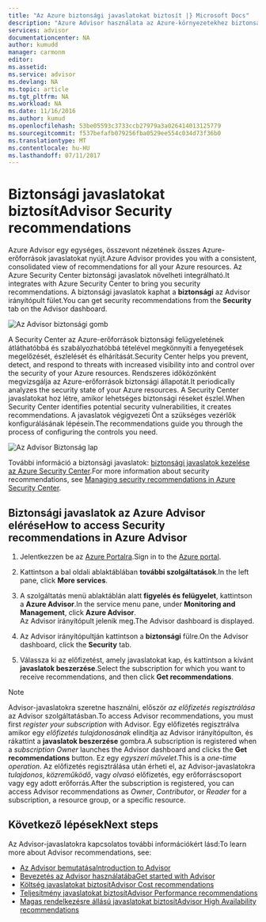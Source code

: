 ```yaml
---
title: "Az Azure biztonsági javaslatokat biztosít |} Microsoft Docs"
description: "Azure Advisor használata az Azure-környezetekhez biztonságát tökéletesítése céljából."
services: advisor
documentationcenter: NA
author: kumudd
manager: carmonm
editor: 
ms.assetid: 
ms.service: advisor
ms.devlang: NA
ms.topic: article
ms.tgt_pltfrm: NA
ms.workload: NA
ms.date: 11/16/2016
ms.author: kumud
ms.openlocfilehash: 53be05593c3733ccb27979a3a026414013125779
ms.sourcegitcommit: f537befafb079256fba0529ee554c034d73f36b0
ms.translationtype: MT
ms.contentlocale: hu-HU
ms.lasthandoff: 07/11/2017
---
```

# <a name="advisor-security-recommendations"></a><span data-ttu-id="30ae7-103">Biztonsági javaslatokat biztosít</span><span class="sxs-lookup"><span data-stu-id="30ae7-103">Advisor Security recommendations</span></span>

<span data-ttu-id="30ae7-104">Azure Advisor egy egységes, összevont nézetének összes Azure-erőforrások javaslatokat nyújt.</span><span class="sxs-lookup"><span data-stu-id="30ae7-104">Azure Advisor provides you with a consistent, consolidated view of recommendations for all your Azure resources.</span></span> <span data-ttu-id="30ae7-105">Az Azure Security Center biztonsági javaslatok növelheti integrálható.</span><span class="sxs-lookup"><span data-stu-id="30ae7-105">It integrates with Azure Security Center to bring you security recommendations.</span></span> <span data-ttu-id="30ae7-106">A biztonsági javaslatok kaphat a **biztonsági** az Advisor irányítópult fület.</span><span class="sxs-lookup"><span data-stu-id="30ae7-106">You can get security recommendations from the **Security** tab on the Advisor dashboard.</span></span>

![Az Advisor biztonsági gomb](./media/advisor-security-recommendations/advisor-security-tab.png)

<span data-ttu-id="30ae7-108">A Security Center az Azure-erőforrások biztonsági felügyeletének átláthatóbbá és szabályozhatóbbá tételével megkönnyíti a fenyegetések megelőzését, észlelését és elhárítását.</span><span class="sxs-lookup"><span data-stu-id="30ae7-108">Security Center helps you prevent, detect, and respond to threats with increased visibility into and control over the security of your Azure resources.</span></span> <span data-ttu-id="30ae7-109">Rendszeres időközönként megvizsgálja az Azure-erőforrások biztonsági állapotát.</span><span class="sxs-lookup"><span data-stu-id="30ae7-109">It periodically analyzes the security state of your Azure resources.</span></span> <span data-ttu-id="30ae7-110">A Security Center javaslatokat hoz létre, amikor lehetséges biztonsági réseket észlel.</span><span class="sxs-lookup"><span data-stu-id="30ae7-110">When Security Center identifies potential security vulnerabilities, it creates recommendations.</span></span> <span data-ttu-id="30ae7-111">A javaslatok végigvezeti Önt a szükséges vezérlők konfigurálásának lépésein.</span><span class="sxs-lookup"><span data-stu-id="30ae7-111">The recommendations guide you through the process of configuring the controls you need.</span></span> 

![Az Advisor Biztonság lap](./media/advisor-security-recommendations/advisor-security-recommendations.png)

<span data-ttu-id="30ae7-113">További információ a biztonsági javaslatok: [biztonsági javaslatok kezelése az Azure Security Center](https://azure.microsoft.com/en-us/documentation/articles/security-center-recommendations/).</span><span class="sxs-lookup"><span data-stu-id="30ae7-113">For more information about security recommendations, see [Managing security recommendations in Azure Security Center](https://azure.microsoft.com/en-us/documentation/articles/security-center-recommendations/).</span></span>

## <a name="how-to-access-security-recommendations-in-azure-advisor"></a><span data-ttu-id="30ae7-114">Biztonsági javaslatok az Azure Advisor elérése</span><span class="sxs-lookup"><span data-stu-id="30ae7-114">How to access Security recommendations in Azure Advisor</span></span>

1. <span data-ttu-id="30ae7-115">Jelentkezzen be az [Azure Portalra](https://portal.azure.com).</span><span class="sxs-lookup"><span data-stu-id="30ae7-115">Sign in to the [Azure portal](https://portal.azure.com).</span></span>

2. <span data-ttu-id="30ae7-116">Kattintson a bal oldali ablaktáblában **további szolgáltatások**.</span><span class="sxs-lookup"><span data-stu-id="30ae7-116">In the left pane, click **More services**.</span></span>

3. <span data-ttu-id="30ae7-117">A szolgáltatás menü ablaktáblán alatt **figyelés és felügyelet**, kattintson a **Azure Advisor**.</span><span class="sxs-lookup"><span data-stu-id="30ae7-117">In the service menu pane, under **Monitoring and Management**, click **Azure Advisor**.</span></span>  
 <span data-ttu-id="30ae7-118">Az Advisor irányítópult jelenik meg.</span><span class="sxs-lookup"><span data-stu-id="30ae7-118">The Advisor dashboard is displayed.</span></span>

4. <span data-ttu-id="30ae7-119">Az Advisor irányítópultján kattintson a **biztonsági** fülre.</span><span class="sxs-lookup"><span data-stu-id="30ae7-119">On the Advisor dashboard, click the **Security** tab.</span></span>

5. <span data-ttu-id="30ae7-120">Válassza ki az előfizetést, amely javaslatokat kap, és kattintson a kívánt **javaslatok beszerzése**.</span><span class="sxs-lookup"><span data-stu-id="30ae7-120">Select the subscription for which you want to receive recommendations, and then click **Get recommendations**.</span></span>

> [!NOTE]
> <span data-ttu-id="30ae7-121">Advisor-javaslatokra szeretne használni, először *az előfizetés regisztrálása* az Advisor szolgáltatásban.</span><span class="sxs-lookup"><span data-stu-id="30ae7-121">To access Advisor recommendations, you must first *register your subscription* with Advisor.</span></span> <span data-ttu-id="30ae7-122">Egy előfizetés regisztrálva amikor egy *előfizetés tulajdonosának* elindítja az Advisor irányítópulton, és rákattint a **javaslatok beszerzése** gombra.</span><span class="sxs-lookup"><span data-stu-id="30ae7-122">A subscription is registered when a *subscription Owner* launches the Advisor dashboard and clicks the **Get recommendations** button.</span></span> <span data-ttu-id="30ae7-123">Ez egy *egyszeri művelet*.</span><span class="sxs-lookup"><span data-stu-id="30ae7-123">This is a *one-time operation*.</span></span> <span data-ttu-id="30ae7-124">Az előfizetés regisztrálása után érheti el, az Advisor-javaslatokra *tulajdonos*, *közreműködő*, vagy *olvasó* előfizetés, egy erőforráscsoport vagy egy adott erőforrás.</span><span class="sxs-lookup"><span data-stu-id="30ae7-124">After the subscription is registered, you can access Advisor recommendations as *Owner*, *Contributor*, or *Reader* for a subscription, a resource group, or a specific resource.</span></span>

## <a name="next-steps"></a><span data-ttu-id="30ae7-125">Következő lépések</span><span class="sxs-lookup"><span data-stu-id="30ae7-125">Next steps</span></span>

<span data-ttu-id="30ae7-126">Az Advisor-javaslatokra kapcsolatos további információkért lásd:</span><span class="sxs-lookup"><span data-stu-id="30ae7-126">To learn more about Advisor recommendations, see:</span></span>
* [<span data-ttu-id="30ae7-127">Az Advisor bemutatása</span><span class="sxs-lookup"><span data-stu-id="30ae7-127">Introduction to Advisor</span></span>](advisor-overview.md)
* [<span data-ttu-id="30ae7-128">Bevezetés az Advisor használatába</span><span class="sxs-lookup"><span data-stu-id="30ae7-128">Get started with Advisor</span></span>](advisor-get-started.md)
* [<span data-ttu-id="30ae7-129">Költség javaslatokat biztosít</span><span class="sxs-lookup"><span data-stu-id="30ae7-129">Advisor Cost recommendations</span></span>](advisor-performance-recommendations.md)
* [<span data-ttu-id="30ae7-130">Teljesítmény javaslatokat biztosít</span><span class="sxs-lookup"><span data-stu-id="30ae7-130">Advisor Performance recommendations</span></span>](advisor-performance-recommendations.md)
* [<span data-ttu-id="30ae7-131">Magas rendelkezésre állású javaslatokat biztosít</span><span class="sxs-lookup"><span data-stu-id="30ae7-131">Advisor High Availability recommendations</span></span>](advisor-high-availability-recommendations.md)


 

